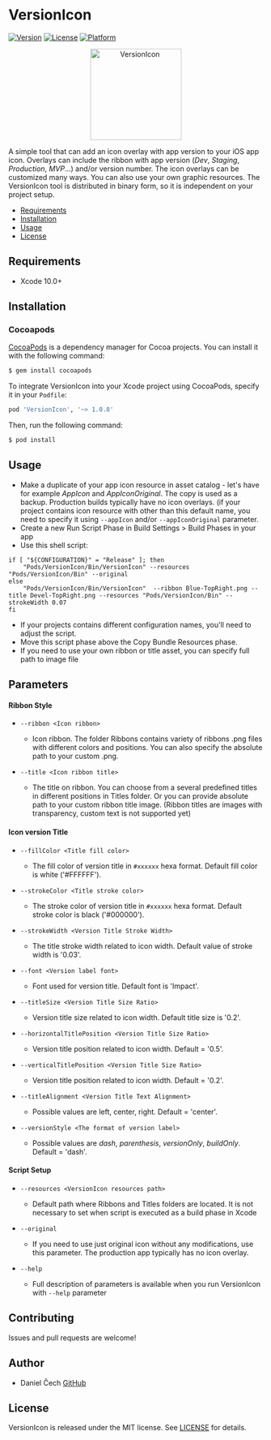# VersionIcon

[![Version](https://img.shields.io/cocoapods/v/VersionIcon.svg?style=flat)](https://cocoapods.org/pods/VersionIcon)
[![License](https://img.shields.io/cocoapods/l/VersionIcon.svg?style=flat)](https://cocoapods.org/pods/VersionIcon)
[![Platform](https://img.shields.io/cocoapods/p/VersionIcon.svg?style=flat)](https://cocoapods.org/pods/VersionIcon)

<p align="center">
    <img src="https://i.ibb.co/4Zgprnc/AppIcon.png" width="180" max-width="180" alt="VersionIcon" />
</p>

A simple tool that can add an icon overlay with app version to your iOS app icon. Overlays can include the ribbon with app version (_Dev_, _Staging_, _Production_, _MVP_...) and/or version number. The icon overlays can be customized many ways. You can also use your own graphic resources. The VersionIcon tool is distributed in binary form, so it is independent on your project setup.

- [Requirements](#requirements)
- [Installation](#installation)
- [Usage](#usage)
- [License](#license)

## Requirements

- Xcode 10.0+

## Installation

### Cocoapods

[CocoaPods](http://cocoapods.org) is a dependency manager for Cocoa projects. You can install it with the following command:

```bash
$ gem install cocoapods
```

To integrate VersionIcon into your Xcode project using CocoaPods, specify it in your `Podfile`:

```ruby
pod 'VersionIcon', '~> 1.0.8'
```

Then, run the following command:

```bash
$ pod install
```

## Usage

* Make a duplicate of your app icon resource in asset catalog - let's have for example _AppIcon_ and _AppIconOriginal_. The copy is used as a backup. Production builds typically have no icon overlays. (if your project contains icon resource with other than this default name, you need to specify it using `--appIcon` and/or `--appIconOriginal` parameter.
* Create a new Run Script Phase in Build Settings > Build Phases in your app
* Use this shell script:
```shell
if [ "${CONFIGURATION}" = "Release" ]; then
    "Pods/VersionIcon/Bin/VersionIcon" --resources "Pods/VersionIcon/Bin" --original
else
    "Pods/VersionIcon/Bin/VersionIcon"  --ribbon Blue-TopRight.png --title Devel-TopRight.png --resources "Pods/VersionIcon/Bin" --strokeWidth 0.07
fi
```
* If your projects contains different configuration names, you'll need to adjust the script.
* Move this script phase above the Copy Bundle Resources phase.
* If you need to use your own ribbon or title asset, you can specify full path to image file

## Parameters
#### Ribbon Style
* `--ribbon <Icon ribbon>`
    * Icon ribbon. The folder Ribbons contains variety of ribbons .png files with different colors and positions. You can also specify the absolute path to your custom .png.
    
* `--title <Icon ribbon title>`
    * The title on ribbon. You can choose from a several predefined titles in different positions in Titles folder. Or you can provide absolute path to your custom ribbon title image. (Ribbon titles are images with transparency, custom text is not supported yet)

#### Icon version Title
* `--fillColor <Title fill color>`
    * The fill color of version title in `#xxxxxx` hexa format. Default fill color is white ('#FFFFFF').
    
* `--strokeColor <Title stroke color>`
    * The stroke color of version title in `#xxxxxx` hexa format. Default stroke color is black ('#000000').
    
* `--strokeWidth <Version Title Stroke Width>`
    * The title stroke width related to icon width. Default value of stroke width is '0.03'.
    
* `--font <Version label font>`
    * Font used for version title. Default font is 'Impact'.
    
* `--titleSize <Version Title Size Ratio>`
    * Version title size related to icon width. Default title size is '0.2'.
    
* `--horizontalTitlePosition <Version Title Size Ratio>`
    * Version title position related to icon width. Default = '0.5'.
    
* `--verticalTitlePosition <Version Title Size Ratio>`
    * Version title position related to icon width. Default = '0.2'.
      
* `--titleAlignment <Version Title Text Alignment>`
    * Possible values are left, center, right. Default = 'center'.
    
* `--versionStyle <The format of version label>`
    * Possible values are _dash_, _parenthesis_, _versionOnly_, _buildOnly_. Default = 'dash'.

#### Script Setup
* `--resources <VersionIcon resources path>`
    * Default path where Ribbons and Titles folders are located. It is not necessary to set when script is executed as a build phase in Xcode
    
* `--original`
    * If you need to use just original icon without any modifications, use this parameter. The production app typically has no icon overlay.
    
* `--help`
    * Full description of parameters is available when you run VersionIcon with `--help` parameter

## Contributing

Issues and pull requests are welcome!

## Author

* Daniel Čech [GitHub](https://github.com/DanielCech) 

## License

VersionIcon is released under the MIT license. See [LICENSE](https://github.com/DanielCech/DeallocTests/blob/master/LICENSE) for details.

